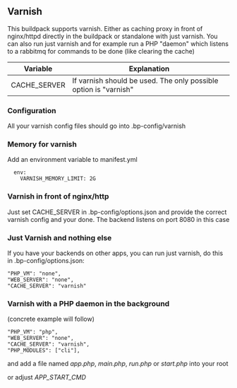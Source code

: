## Varnish

This buildpack supports varnish. Either as caching proxy in front of nginx/httpd directly in the buildpack or standalone with just varnish. You can also run just varnish and for example run a PHP "daemon" which listens to a rabbitmq for commands to be done (like clearing the cache)

|      Variable     |   Explanation                                        |
------------------- | -----------------------------------------------------|
| CACHE_SERVER      | If varnish should be used. The only possible option is "varnish"  |


### Configuration

All your varnish config files should go into .bp-config/varnish

### Memory for varnish

Add an environment variable to manifest.yml

```
  env:
    VARNISH_MEMORY_LIMIT: 2G
```

### Varnish in front of nginx/http

Just set CACHE_SERVER in .bp-config/options.json and provide the correct varnish config and your done. The backend listens on port 8080 in this case

### Just Varnish and nothing else

If you have your backends on other apps, you can run just varnish, do this in .bp-config/options.json:

```
"PHP_VM": "none",
"WEB_SERVER": "none",
"CACHE_SERVER": "varnish"
```

### Varnish with a PHP daemon in the background

(concrete example will follow)

```
"PHP_VM": "php",
"WEB_SERVER": "none",
"CACHE_SERVER": "varnish",
"PHP_MODULES": ["cli"],
```

and add a file named _app.php_,  _main.php_, _run.php_ or _start.php_ into your root

or adjust _APP_START_CMD_
